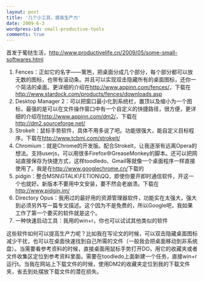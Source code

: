 ```yaml
---
layout: post
title: '几个小工具，提高生产力'
date: 2009-6-3
wordpress-id: small-productive-tools
comments: true
---
```

<p>首发于葡挞生活，<a href="http://www.productivelife.cn/2009/05/some-small-softwares.html">http://www.productivelife.cn/2009/05/some-small-softwares.html</a></p>  <ol>   <li>Fences：正如它的名字——篱笆，把桌面分成几个部分，每个部分都可以放无数的图标，也带有滚动条。并且可以实现双击隐藏所有的桌面图标，还你一个简洁的桌面。更详细的介绍在<a href="http://www.appinn.com/fences/">http://www.appinn.com/fences/</a>，下载在<a href="http://www.stardock.com/products/fences/downloads.asp">http://www.stardock.com/products/fences/downloads.asp</a></li>    <li>Desktop Manager 2：可以把窗口最小化到系统栏，置顶以及缩小为一个图标，最强的是可以在文件操作窗口中有一个自定义的快捷路径，很方便，更详细的介绍在<a href="http://www.appinn.com/dm2/">http://www.appinn.com/dm2/</a>，下载在<a href="http://dm2.sourceforge.net/">http://dm2.sourceforge.net/</a></li>    <li>StrokeIt：鼠标手势软件，具体不用多说了吧。功能很强大，能自定义目标程序。下载在<a href="http://www.tcbmi.com/strokeit/">http://www.tcbmi.com/strokeit/</a></li>    <li>Chromium：就是Chrome的开发版。配合StrokeIt，让我逐渐有远离Opera的想法。支持userjs，可以用很多Firefox中GreaseMonkey的脚本。还可以把网站直接保存为快捷方式，这样toodledo、Gmail等就像一个桌面程序一样直接使用了。我是在<a href="http://www.googlechrome.cn/">http://www.googlechrome.cn/</a>下载的 </li>    <li>pidgin：整合MSN\GTALK\FETION\QQ，即使你要开即时通信软件，开这一个也就好。新版本不要用中文安装，要不然会老崩溃。下载在<a href="http://www.pidgin.im/">http://www.pidgin.im/</a><a href="http://www.pidgin.im"></a></li>    <li>Directory Opus：我用过的最好用的资源管理器软件，功能实在太强大，强大到必须另外写一篇专文描述。这个因为不是免费的，所以Google吧，我如果工作了第一个要买的软件就是这个。 </li>    <li>一种快速启动工具：我用的win+r，你也可以试试其他类似的软件</li> </ol>  <p>这些软件如何可以提高生产力呢？比如我在写论文的时候，可以双击隐藏桌面图标减少干扰，也可以在桌面快速找到自己所需的文件（一般我会把桌面移动到非系统盘）。当需要看参考资料的时候，直接桌面用鼠标手势打开DO，用它的收藏夹或者文件收集区定位到参考资料里面。需要在toodledo上面新建一个任务，直接win+r运行t。当我在网站上下载文件的时候，使用DM2的收藏夹定位到我的下载文件夹，省去到处摆放下载文件的潜在损失。</p>
